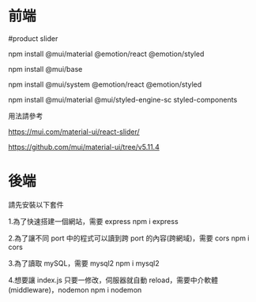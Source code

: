 <h1>前端</h1>

#product slider

npm install @mui/material @emotion/react @emotion/styled

npm install @mui/base

npm install @mui/system @emotion/react @emotion/styled

npm install @mui/material @mui/styled-engine-sc styled-components

用法請參考

https://mui.com/material-ui/react-slider/

https://github.com/mui/material-ui/tree/v5.11.4

<h1>後端</h1>

請先安裝以下套件

1.為了快速搭建一個網站，需要 express
  npm i express
  
2.為了讓不同 port 中的程式可以讀到跨 port 的內容(跨網域)，需要 cors
  npm i cors
  
  
3.為了讀取 mySQL，需要 mysql2
  npm i mysql2
  
  
4.想要讓 index.js 只要一修改，伺服器就自動 reload，需要中介軟體(middleware)，nodemon
  npm i nodemon
  
  
